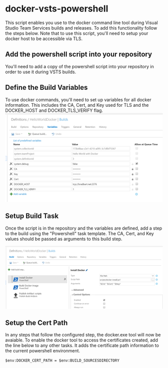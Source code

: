 # docker-vsts-powershell
This script enables you use to the docker command line tool during Visual Studio Team Services builds and releases. To add this functionality follow the steps below. Note that to use this script, you'll need to setup your docker host to be accessible via TLS. 

## Add the powershell script into your repository 
You'll need to add a copy of the powershell script into your repository in order to use it during VSTS builds. 

## Define the Build Variables 
To use docker commands, you'll need to set up variables for all docker information. This includes the CA, Cert, and Key used for TLS and the DOCKER_HOST and DOCKER_TLS_VERIFY flag. 
![Build Variables](/images/Build-Variables.PNG?raw=true "VSTS Build Variables")

## Setup Build Task 
Once the script is in the repository and the variables are defined, add a step to the build using the "Powershell" task template. The CA, Cert, and Key values should be passed as arguments to this build step. 

![Build Task](/images/Build-Step.PNG?raw=true "VSTS Build Task")

## Setup the Cert Path 
In any steps that follow the configured step, the docker.exe tool will now be avaiable. To enable the docker tool to access the certificates created, add the line below to any other tasks. It adds the certificate path information to the current powershell environment. 
```
$env:DOCKER_CERT_PATH = $env:BUILD_SOURCESDIRECTORY
``` 